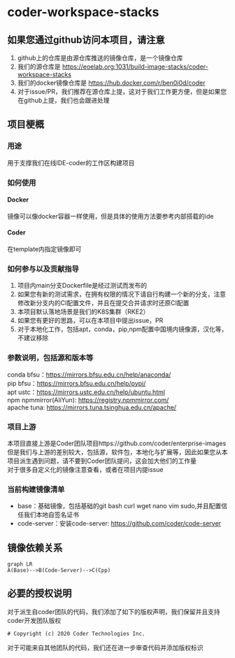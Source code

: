 # coder-workspace-stacks
## 如果您通过github访问本项目，请注意
1. github上的仓库是由源仓库推送的镜像仓库，是一个镜像仓库
2. 我们的源仓库是 https://eoelab.org:1031/build-image-stacks/coder-workspace-stacks  
3. 我们的docker镜像仓库是 https://hub.docker.com/r/ben0i0d/coder   
4. 对于issue/PR，我们推荐在源仓库上提，这对于我们工作更方便，但是如果您在github上提，我们也会跟进处理  
## 项目梗概
### 用途
用于支撑我们在线IDE-coder的工作区构建项目
### 如何使用
#### Docker
镜像可以像docker容器一样使用，但是具体的使用方法要参考内部搭载的ide 
#### Coder
在template内指定镜像即可  
### 如何参与以及贡献指导
1. 项目内main分支Dockerfile是经过测试而发布的
2. 如果您有新的测试需求，在拥有权限的情况下请自行构建一个新的分支，注意修改新分支内的CI配置文件，并且在提交合并请求时还原CI配置
3. 本项目默认落地场景是我们的K8S集群（RKE2）
4. 如果您有更好的思路，可以在本项目中提出issue，PR  
5. 对于本地化工作，包括apt，conda，pip,npm配置中国境内镜像源，汉化等，不建议移除
### 参数说明，包括源和版本等
conda bfsu：https://mirrors.bfsu.edu.cn/help/anaconda/  
pip bfsu：https://mirrors.bfsu.edu.cn/help/pypi/  
apt ustc：https://mirrors.ustc.edu.cn/help/ubuntu.html  
npm npmmirror(AliYun): https://registry.npmmirror.com/  
apache tuna: https://mirrors.tuna.tsinghua.edu.cn/apache/
### 项目上游
本项目直接上游是Coder团队项目https://github.com/coder/enterprise-images  
但是我们与上游的差别较大，包括源，软件包，本地化与扩展等，因此如果您从本项目派生遇到问题，请不要到Coder团队提问，这会加大他们的工作量  
对于很多自定义化的镜像注意查看，或者在项目内提issue  
### 当前构建镜像清单
* base：基础镜像，包括基础的git bash curl wget nano vim sudo,并且配置信任我们本地自签名证书
* code-server：安装code-server: https://github.com/coder/code-server
## 镜像依赖关系
```mermaid
graph LR
A(Base)-->B(Code-Server)-->C(Cpp)
```  
## 必要的授权说明
对于派生自coder团队的代码，我们添加了如下的版权声明，我们保留并且支持coder开发团队版权
```
# Copyright (c) 2020 Coder Technologies Inc.
```
对于可能来自其他团队的代码，我们还在进一步审查代码并添加版权标识

